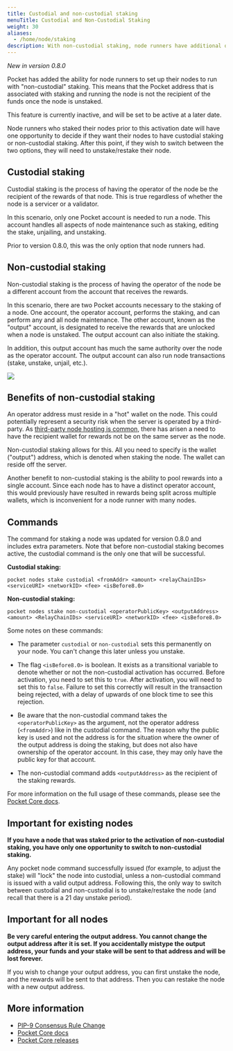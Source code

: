 ```yaml
---
title: Custodial and non-custodial staking
menuTitle: Custodial and Non-Custodial Staking
weight: 30
aliases:
  - /home/node/staking
description: With non-custodial staking, node runners have additional options for managing nodes and rewards.
---
```



*New in version 0.8.0*

Pocket has added the ability for node runners to set up their nodes to run with "non-custodial" staking. This means that the Pocket address that is associated with staking and running the node is not the recipient of the funds once the node is unstaked.

This feature is currently inactive, and will be set to be active at a later date.

Node runners who staked their nodes prior to this activation date will have one opportunity to decide if they want their nodes to have custodial staking or non-custodial staking. After this point, if they wish to switch between the two options, they will need to unstake/restake their node.

## Custodial staking

Custodial staking is the process of having the operator of the node be the recipient of the rewards of that node. This is true regardless of whether the node is a servicer or a validator.

In this scenario, only one Pocket account is needed to run a node. This account handles all aspects of node maintenance such as staking, editing the stake, unjailing, and unstaking.

Prior to version 0.8.0, this was the only option that node runners had.

## Non-custodial staking

Non-custodial staking is the process of having the operator of the node be a different account from the account that receives the rewards.

In this scenario, there are two Pocket accounts necessary to the staking of a node. One account, the operator account, performs the staking, and can perform any and all node maintenance. The other account, known as the "output" account, is designated to receive the rewards that are unlocked when a node is unstaked. The output account can also initiate the staking.

In addition, this output account has much the same authority over the node as the operator account. The output account can also run node transactions (stake, unstake, unjail, etc.).

![](/images/non-custodial-staking.png)
## Benefits of non-custodial staking

An operator address must reside in a "hot" wallet on the node. This could potentially represent a security risk when the server is operated by a third-party. As [third-party node hosting is common](/node/hosting-services/), there has arisen a need to have the recipient wallet for rewards not be on the same server as the node.

Non-custodial staking allows for this. All you need to specify is the wallet ("output") address, which is denoted when staking the node. The wallet can reside off the server.

Another benefit to non-custodial staking is the ability to pool rewards into a single account. Since each node has to have a distinct operator account, this would previously have resulted in rewards being split across multiple wallets, which is inconvenient for a node runner with many nodes.

## Commands

The command for staking a node was updated for version 0.8.0 and includes extra parameters. Note that before non-custodial staking becomes active, the custodial command is the only one that will be successful.

**Custodial staking:**

```
pocket nodes stake custodial <fromAddr> <amount> <relayChainIDs> <serviceURI> <networkID> <fee> <isBefore8.0>
```

**Non-custodial staking:**

```
pocket nodes stake non-custodial <operatorPublicKey> <outputAddress> <amount> <RelayChainIDs> <serviceURI> <networkID> <fee> <isBefore8.0>
```

Some notes on these commands:

* The parameter `custodial` or `non-custodial` sets this permanently on your node. You can't change this later unless you unstake.
* The flag `<isBefore8.0>` is boolean. It exists as a transitional variable to denote whether or not the non-custodial activation has occurred. Before activation, you need to set this to `true`. After activation, you will need to set this to `false`. Failure to set this correctly will result in the transaction being rejected, with a delay of upwards of one block time to see this rejection.
* Be aware that the non-custodial command takes the `<operatorPublicKey>` as the argument, not the operator address (`<fromAddr>`) like in the custodial command. The reason why the public key is used and not the address is for the situation where the owner of the output address is doing the staking, but does not also have ownership of the operator account. In this case, they may only have the public key for that account.

* The non-custodial command adds `<outputAddress>` as the recipient of the staking rewards.

For more information on the full usage of these commands, please see the [Pocket Core docs](https://github.com/pokt-network/pocket-core/blob/staging/doc/specs/cli/node.md).

## Important for existing nodes

**If you have a node that was staked prior to the activation of non-custodial staking, you have only one opportunity to switch to non-custodial staking.**

Any pocket node command successfully issued (for example, to adjust the stake) will "lock" the node into custodial, unless a non-custodial command is issued with a valid output address. Following this, the only way to switch between custodial and non-custodial is to unstake/restake the node (and recall that there is a 21 day unstake period).

## Important for all nodes

**Be very careful entering the output address. You cannot change the output address after it is set. If you accidentally mistype the output address, your funds and your stake will be sent to that address and will be lost forever.**

If you wish to change your output address, you can first unstake the node, and the rewards will be sent to that address. Then you can restake the node with a new output address.

## More information

* [PIP-9 Consensus Rule Change](https://forum.pokt.network/t/pip-9-consensus-rule-change-rc-0-8-0/1351)
* [Pocket Core docs](https://github.com/pokt-network/pocket-core/blob/staging/doc/specs/cli/node.md)
* [Pocket Core releases](https://github.com/pokt-network/pocket-core/releases)

